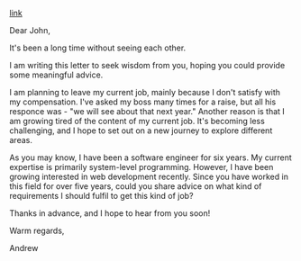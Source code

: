 [link](https://www.ielts-writing.info/EXAM/general_writing_samples_task_1/1171/)

Dear John,

It's been a long time without seeing each other.

I am writing this letter to seek wisdom from you, hoping you could provide some meaningful advice.

I am planning to leave my current job, mainly because I don't satisfy with my compensation. I've asked my boss many times for a raise, but all his responce was - "we will see about that next year." Another reason is that I am growing tired of the content of my current job. It's becoming less challenging, and I hope to set out on a new journey to explore different areas.

As you may know, I have been a software engineer for six years. My current expertise is primarily system-level programming. However, I have been growing interested in web development recently. Since you have worked in this field for over five years, could you share advice on what kind of requirements I should fulfil to get this kind of job?

Thanks in advance, and I hope to hear from you soon!

Warm regards,

Andrew